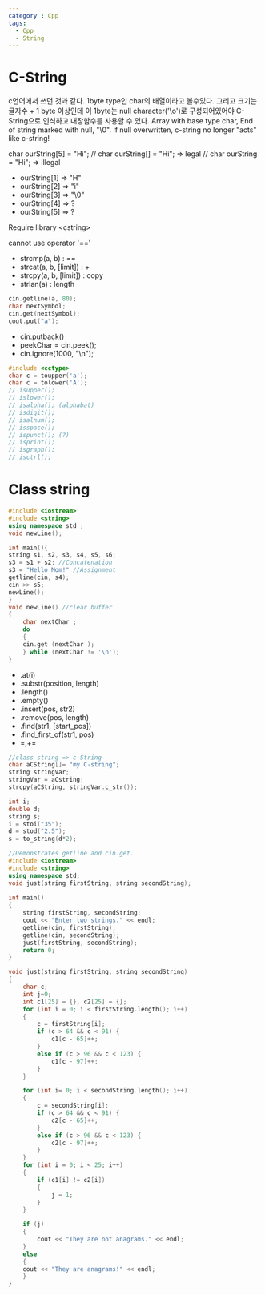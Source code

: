 ```yaml
---
category : Cpp
tags:
  - Cpp
  - String
---
```


# C-String

c언어에서 쓰던 것과 같다. 1byte type인 char의 배열이라고 볼수있다. 그리고 크기는 글자수 + 1 byte 이상인데 이 1byte는 null character('\o')로 구성되어있어야 C-String으로 인식하고 내장함수를 사용할 수 있다. Array with base type char, End of string marked with null, "\0". If null overwritten, c-string no longer "acts" like c-string!


char ourString[5] = "Hi";
// char ourString[] = "Hi"; => legal
// char ourString = "Hi"; => illegal
- ourString[1] => "H"
- ourString[2] => "i"
- ourString[3] => "\0"
- ourString[4] => ?
- ourString[5] => ?

Require library \<cstring\>

cannot use operator '=='
- strcmp(a, b) : ==
- strcat(a, b, [limit]) : +
- strcpy(a, b, [limit]) : copy
- strlan(a) : length

~~~C++
cin.getline(a, 80);
char nextSymbol;
cin.get(nextSymbol);
cout.put("a");
~~~

- cin.putback()
- peekChar = cin.peek();
- cin.ignore(1000, "\n");

~~~c++
#include <cctype>
char c = toupper('a');
char c = tolower('A');
// isupper();
// islower();
// isalpha(); (alphabat)
// isdigit();
// isalnum();
// isspace();
// ispunct(); (?)
// isprint();
// isgraph();
// isctrl();
~~~



# Class string

~~~c++
#include <iostream>
#include <string>
using namespace std ;
void newLine();

int main(){
string s1, s2, s3, s4, s5, s6;
s3 = s1 + s2; //Concatenation
s3 = "Hello Mom!" //Assignment
getline(cin, s4);
cin >> s5;
newLine();
}
void newLine() //clear buffer
{
	char nextChar ;
	do
	{
	cin.get (nextChar );
	} while (nextChar != '\n');
}
~~~

- .at(i)
- .substr(position, length)
- .length()
- .empty()
- .insert(pos, str2)
- .remove(pos, length)
- .find(str1, [start_pos])
- .find_first_of(str1, pos)
- =,+=

~~~c++
//class string => c-String
char aCString[]= "my C-string";
string stringVar;
stringVar = aCstring;
strcpy(aCString, stringVar.c_str());
~~~

~~~c++
int i;
double d;
string s;
i = stoi("35");
d = stod("2.5");
s = to_string(d*2);
~~~


~~~c++
//Demonstrates getline and cin.get.
#include <iostream>
#include <string>
using namespace std;
void just(string firstString, string secondString);
 
int main()
{
	string firstString, secondString;
	cout << "Enter two strings." << endl;
	getline(cin, firstString);
	getline(cin, secondString);
	just(firstString, secondString);
	return 0;
}

void just(string firstString, string secondString)
{
	char c;
	int j=0;
	int c1[25] = {}, c2[25] = {};
	for (int i = 0; i < firstString.length(); i++)
	{
		c = firstString[i];
		if (c > 64 && c < 91) {
			c1[c - 65]++;
		}
		else if (c > 96 && c < 123) {
			c1[c - 97]++;
		}
	}

	for (int i= 0; i < secondString.length(); i++)
	{
		c = secondString[i];
		if (c > 64 && c < 91) {
			c2[c - 65]++;
		}
		else if (c > 96 && c < 123) {
			c2[c - 97]++;
		}
	}
	for (int i = 0; i < 25; i++)
	{
		if (c1[i] != c2[i])
		{
			j = 1;
		}
	}

	if (j)
	{
		cout << "They are not anagrams." << endl;
	}
	else
	{
	cout << "They are anagrams!" << endl;
	}
}
~~~